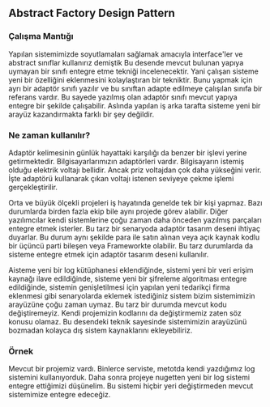 ## Abstract Factory Design Pattern

### Çalışma Mantığı

Yapılan sistemimizde soyutlamaları sağlamak amacıyla interface'ler ve abstract sınıflar kullanırız demiştik Bu desende mevcut bulunan yapıya uymayan bir sınıfı entegre etme tekniği incelenecektir. Yani çalışan sisteme yeni bir özelliğini eklenmesini kolaylaştıran bir tekniktir. Bunu yapmak için ayrı bir adaptör sınıfı yazılır ve bu sınıftan adapte edilmeye çalışılan sınıfa bir referans vardır. Bu sayede yazılmış olan adaptör sınıfı mevcut yapıya entegre bir şekilde çalışabilir. Aslında yapılan iş arka tarafta sisteme yeni bir arayüz kazandırmakta farklı bir şey değildir.

### Ne zaman kullanılır?

Adaptör kelimesinin günlük hayattaki karşılığı da benzer bir işlevi yerine getirmektedir. Bilgisayarlarımızın adaptörleri vardır. Bilgisayarın istemiş olduğu elektrik voltajı bellidir. Ancak priz voltajdan çok daha yükseğini verir. İşte adaptörü kullanarak çıkan voltajı istenen seviyeye çekme işlemi gerçekleştirilir.

Orta ve büyük ölçekli projeleri iş hayatında genelde tek bir kişi yapmaz. Bazı durumlarda birden fazla ekip bile aynı projede görev alabilir. Diğer yazılımcılar kendi sistemlerine çoğu zaman daha önceden yazılmış parçaları entegre etmek isterler. Bu tarz bir senaryoda adaptör tasarım deseni ihtiyaç duyarlar. Bu durum aynı şekilde para ile satın alınan veya açık kaynak kodlu bir üçüncü parti bileşen veya Frameworkte olabilir. Bu tarz durumlarda da sisteme entegre etmek için adaptör tasarım deseni kullanılır.

Aisteme yeni bir log kütüphanesi eklendiğinde, sistemi yeni bir veri erişim kaynağı ilave edildiğinde, sisteme yeni bir şifreleme algoritması entegre edildiğinde, sistemin genişletilmesi için yapılan yeni tedarikçi firma eklenmesi gibi senaryolarda eklemek istediğiniz sistem bizim sistemimizin arayüzüne çoğu zaman uymaz. Bu tarz bir durumda mevcut kodu değiştiremeyiz. Kendi projemizin kodlarını da değiştirmemiz zaten söz konusu olamaz. Bu desendeki teknik sayesinde sistemimizin arayüzünü bozmadan kolayca dış sistem kaynaklarını ekleyebiliriz.

### Örnek

Mevcut bir projemiz vardı. Binlerce serviste, metotda kendi yazdığımız log sistemini kullanıyorduk. Daha sonra projeye nugetten yeni bir log sistemi entegre ettiğimizi düşünelim. Bu sistemi hiçbir yeri değiştirmeden mevcut sistemimize entegre edeceğiz.

